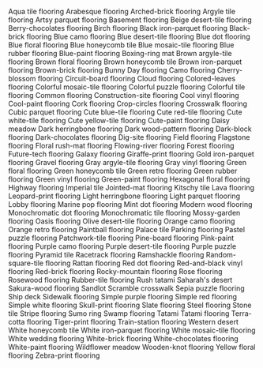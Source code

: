 Aqua tile flooring
Arabesque flooring
Arched-brick flooring
Argyle tile flooring
Artsy parquet flooring
Basement flooring
Beige desert-tile flooring
Berry-chocolates flooring
Birch flooring
Black iron-parquet flooring
Black-brick flooring
Blue camo flooring
Blue desert-tile flooring
Blue dot flooring
Blue floral flooring
Blue honeycomb tile
Blue mosaic-tile flooring
Blue rubber flooring
Blue-paint flooring
Boxing-ring mat
Brown argyle-tile flooring
Brown floral flooring
Brown honeycomb tile
Brown iron-parquet flooring
Brown-brick flooring
Bunny Day flooring
Camo flooring
Cherry-blossom flooring
Circuit-board flooring
Cloud flooring
Colored-leaves flooring
Colorful mosaic-tile flooring
Colorful puzzle flooring
Colorful tile flooring
Common flooring
Construction-site flooring
Cool vinyl flooring
Cool-paint flooring
Cork flooring
Crop-circles flooring
Crosswalk flooring
Cubic parquet flooring
Cute blue-tile flooring
Cute red-tile flooring
Cute white-tile flooring
Cute yellow-tile flooring
Cute-paint flooring
Daisy meadow
Dark herringbone flooring
Dark wood-pattern flooring
Dark-block flooring
Dark-chocolates flooring
Dig-site flooring
Field flooring
Flagstone flooring
Floral rush-mat flooring
Flowing-river flooring
Forest flooring
Future-tech flooring
Galaxy flooring
Giraffe-print flooring
Gold iron-parquet flooring
Gravel flooring
Gray argyle-tile flooring
Gray vinyl flooring
Green floral flooring
Green honeycomb tile
Green retro flooring
Green rubber flooring
Green vinyl flooring
Green-paint flooring
Hexagonal floral flooring
Highway flooring
Imperial tile
Jointed-mat flooring
Kitschy tile
Lava flooring
Leopard-print flooring
Light herringbone flooring
Light parquet flooring
Lobby flooring
Marine pop flooring
Mint dot flooring
Modern wood flooring
Monochromatic dot flooring
Monochromatic tile flooring
Mossy-garden flooring
Oasis flooring
Olive desert-tile flooring
Orange camo flooring
Orange retro flooring
Paintball flooring
Palace tile
Parking flooring
Pastel puzzle flooring
Patchwork-tile flooring
Pine-board flooring
Pink-paint flooring
Purple camo flooring
Purple desert-tile flooring
Purple puzzle flooring
Pyramid tile
Racetrack flooring
Ramshackle flooring
Random-square-tile flooring
Rattan flooring
Red dot flooring
Red-and-black vinyl flooring
Red-brick flooring
Rocky-mountain flooring
Rose flooring
Rosewood flooring
Rubber-tile flooring
Rush tatami
Saharah's desert
Sakura-wood flooring
Sandlot
Scramble crosswalk
Sepia puzzle flooring
Ship deck
Sidewalk flooring
Simple purple flooring
Simple red flooring
Simple white flooring
Skull-print flooring
Slate flooring
Steel flooring
Stone tile
Stripe flooring
Sumo ring
Swamp flooring
Tatami
Tatami flooring
Terra-cotta flooring
Tiger-print flooring
Train-station flooring
Western desert
White honeycomb tile
White iron-parquet flooring
White mosaic-tile flooring
White wedding flooring
White-brick flooring
White-chocolates flooring
White-paint flooring
Wildflower meadow
Wooden-knot flooring
Yellow floral flooring
Zebra-print flooring
